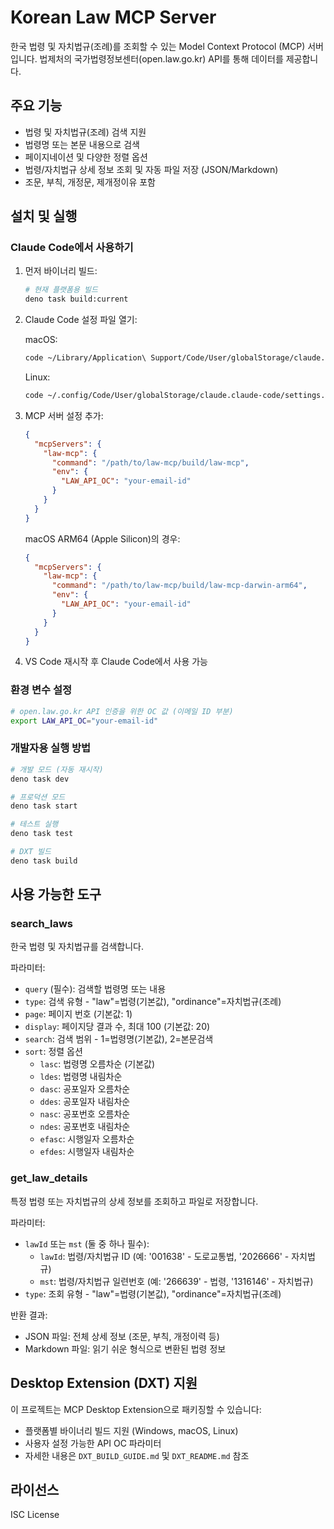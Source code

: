 # Korean Law MCP Server

한국 법령 및 자치법규(조례)를 조회할 수 있는 Model Context Protocol (MCP) 서버입니다. 법제처의 국가법령정보센터(open.law.go.kr) API를 통해 데이터를 제공합니다.

## 주요 기능

- 법령 및 자치법규(조례) 검색 지원
- 법령명 또는 본문 내용으로 검색
- 페이지네이션 및 다양한 정렬 옵션
- 법령/자치법규 상세 정보 조회 및 자동 파일 저장 (JSON/Markdown)
- 조문, 부칙, 개정문, 제개정이유 포함

## 설치 및 실행

### Claude Code에서 사용하기

1. 먼저 바이너리 빌드:
   ```bash
   # 현재 플랫폼용 빌드
   deno task build:current
   ```

2. Claude Code 설정 파일 열기:
   
   macOS:
   ```bash
   code ~/Library/Application\ Support/Code/User/globalStorage/claude.claude-code/settings.json
   ```
   
   Linux:
   ```bash
   code ~/.config/Code/User/globalStorage/claude.claude-code/settings.json
   ```

3. MCP 서버 설정 추가:
   ```json
   {
     "mcpServers": {
       "law-mcp": {
         "command": "/path/to/law-mcp/build/law-mcp",
         "env": {
           "LAW_API_OC": "your-email-id"
         }
       }
     }
   }
   ```
   
   macOS ARM64 (Apple Silicon)의 경우:
   ```json
   {
     "mcpServers": {
       "law-mcp": {
         "command": "/path/to/law-mcp/build/law-mcp-darwin-arm64",
         "env": {
           "LAW_API_OC": "your-email-id"
         }
       }
     }
   }
   ```

4. VS Code 재시작 후 Claude Code에서 사용 가능

### 환경 변수 설정

```bash
# open.law.go.kr API 인증을 위한 OC 값 (이메일 ID 부분)
export LAW_API_OC="your-email-id"
```

### 개발자용 실행 방법

```bash
# 개발 모드 (자동 재시작)
deno task dev

# 프로덕션 모드
deno task start

# 테스트 실행
deno task test

# DXT 빌드
deno task build
```

## 사용 가능한 도구

### search_laws
한국 법령 및 자치법규를 검색합니다.

파라미터:
- `query` (필수): 검색할 법령명 또는 내용
- `type`: 검색 유형 - "law"=법령(기본값), "ordinance"=자치법규(조례)
- `page`: 페이지 번호 (기본값: 1)
- `display`: 페이지당 결과 수, 최대 100 (기본값: 20)
- `search`: 검색 범위 - 1=법령명(기본값), 2=본문검색
- `sort`: 정렬 옵션
  - `lasc`: 법령명 오름차순 (기본값)
  - `ldes`: 법령명 내림차순
  - `dasc`: 공포일자 오름차순
  - `ddes`: 공포일자 내림차순
  - `nasc`: 공포번호 오름차순
  - `ndes`: 공포번호 내림차순
  - `efasc`: 시행일자 오름차순
  - `efdes`: 시행일자 내림차순

### get_law_details
특정 법령 또는 자치법규의 상세 정보를 조회하고 파일로 저장합니다.

파라미터:
- `lawId` 또는 `mst` (둘 중 하나 필수):
  - `lawId`: 법령/자치법규 ID (예: '001638' - 도로교통법, '2026666' - 자치법규)
  - `mst`: 법령/자치법규 일련번호 (예: '266639' - 법령, '1316146' - 자치법규)
- `type`: 조회 유형 - "law"=법령(기본값), "ordinance"=자치법규(조례)

반환 결과:
- JSON 파일: 전체 상세 정보 (조문, 부칙, 개정이력 등)
- Markdown 파일: 읽기 쉬운 형식으로 변환된 법령 정보

## Desktop Extension (DXT) 지원

이 프로젝트는 MCP Desktop Extension으로 패키징할 수 있습니다:

- 플랫폼별 바이너리 빌드 지원 (Windows, macOS, Linux)
- 사용자 설정 가능한 API OC 파라미터
- 자세한 내용은 `DXT_BUILD_GUIDE.md` 및 `DXT_README.md` 참조

## 라이선스

ISC License